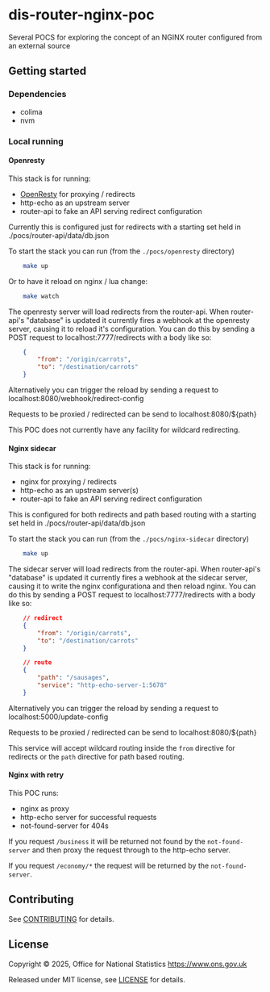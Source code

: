 # dis-router-nginx-poc

Several POCS for exploring the concept of an NGINX router configured from an external source

## Getting started

### Dependencies

- colima
- nvm

### Local running

#### Openresty

This stack is for running:

- [OpenResty](https://openresty.org/en/) for proxying / redirects
- http-echo as an upstream server
- router-api to fake an API serving redirect configuration

Currently this is configured just for redirects with a starting set held in ./pocs/router-api/data/db.json

To start the stack you can run (from the `./pocs/openresty` directory)

```sh
    make up
```

Or to have it reload on nginx / lua change:

```sh
    make watch
```

The openresty server will load redirects from the router-api. When router-api's "database" is updated it currently fires a webhook at the openresty server, causing it to reload it's configuration. You can do this by sending a POST request to localhost:7777/redirects with a body like so:

```json
    {
        "from": "/origin/carrots",
        "to": "/destination/carrots"
    }
```

Alternatively you can trigger the reload by sending a request to localhost:8080/webhook/redirect-config

Requests to be proxied / redirected can be send to localhost:8080/${path}

This POC does not currently have any facility for wildcard redirecting.

#### Nginx sidecar

This stack is for running:

- nginx for proxying / redirects
- http-echo as an upstream server(s)
- router-api to fake an API serving redirect configuration

This is configured for both redirects and path based routing with a starting set held in ./pocs/router-api/data/db.json

To start the stack you can run (from the `./pocs/nginx-sidecar` directory)

```sh
    make up
```

The sidecar server will load redirects from the router-api. When router-api's "database" is updated it currently fires a webhook at the sidecar server, causing it to write the nginx configurationa and then reload nginx. You can do this by sending a POST request to localhost:7777/redirects with a body like so:

```json
    // redirect
    {
        "from": "/origin/carrots",
        "to": "/destination/carrots"
    }

    // route
    {
        "path": "/sausages",
        "service": "http-echo-server-1:5678"
    }
```

Alternatively you can trigger the reload by sending a request to localhost:5000/update-config

Requests to be proxied / redirected can be send to localhost:8080/${path}

This service will accept wildcard routing inside the `from` directive for redirects or the `path` directive for path based routing.

#### Nginx with retry

This POC runs:

- nginx as proxy
- http-echo server for successful requests
- not-found-server for 404s

If you request `/business` it will be returned not found by the `not-found-server` and then proxy the request through to the http-echo server.

If you request `/economy/*` the request will be returned by the `not-found-server`.

## Contributing

See [CONTRIBUTING](CONTRIBUTING.md) for details.

## License

Copyright © 2025, Office for National Statistics <https://www.ons.gov.uk>

Released under MIT license, see [LICENSE](LICENSE.md) for details.
